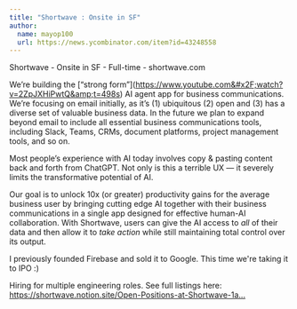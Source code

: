 ```yaml
---
title: "Shortwave : Onsite in SF"
author:
  name: mayop100
  url: https://news.ycombinator.com/item?id=43248558
---
```

Shortwave - Onsite in SF - Full-time - shortwave.com

We’re building the [“strong form”](<a href="https:&#x2F;&#x2F;www.youtube.com&#x2F;watch?v=2ZpJXHiPwtQ&amp;t=498s" rel="nofollow">https:&#x2F;&#x2F;www.youtube.com&#x2F;watch?v=2ZpJXHiPwtQ&amp;t=498s</a>) AI agent app for business communications. We’re focusing on email initially, as it’s (1) ubiquitous (2) open and (3) has a diverse set of valuable business data. In the future we plan to expand beyond email to include all essential business communications tools, including Slack, Teams, CRMs, document platforms, project management tools, and so on.

Most people’s experience with AI today involves copy &amp; pasting content back and forth from ChatGPT. Not only is this a terrible UX — it severely limits the transformative potential of AI.

Our goal is to unlock 10x (or greater) productivity gains for the average business user by bringing cutting edge AI together with their business communications in a single app designed for effective human-AI collaboration. With Shortwave, users can give the AI access to *all* of their data and then allow it to *take action* while still maintaining total control over its output.

I previously founded Firebase and sold it to Google. This time we&#x27;re taking it to IPO :)

Hiring for multiple engineering roles. See full listings here:
<a href="https:&#x2F;&#x2F;shortwave.notion.site&#x2F;Open-Positions-at-Shortwave-1ab688565308801ca555d87bab00f00b?pvs=4" rel="nofollow">https:&#x2F;&#x2F;shortwave.notion.site&#x2F;Open-Positions-at-Shortwave-1a...</a>
<JobApplication />
